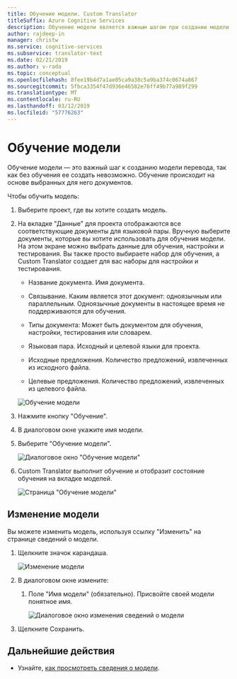 ```yaml
---
title: Обучение модели. Custom Translator
titleSuffix: Azure Cognitive Services
description: Обучение модели является важным шагом при создании модели перевода. Обучение происходит на основе выбранных для него документов.
author: rajdeep-in
manager: christw
ms.service: cognitive-services
ms.subservice: translator-text
ms.date: 02/21/2019
ms.author: v-rada
ms.topic: conceptual
ms.openlocfilehash: 8fee19b4d7a1ae05ca9a38c5a9ba374c0674a867
ms.sourcegitcommit: 5fbca3354f47d936e46582e76ff49b77a989f299
ms.translationtype: MT
ms.contentlocale: ru-RU
ms.lasthandoff: 03/12/2019
ms.locfileid: "57776263"
---
```

# <a name="train-a-model"></a>Обучение модели

Обучение модели — это важный шаг к созданию модели перевода, так как без обучения ее создать невозможно. Обучение происходит на основе выбранных для него документов.

Чтобы обучить модель:

1.  Выберите проект, где вы хотите создать модель.

2.  На вкладке "Данные" для проекта отображаются все соответствующие документы для языковой пары. Вручную выберите документы, которые вы хотите использовать для обучения модели. На этом экране можно выбрать данные для обучения, настройки и тестирования. Вы также просто выбираете набор для обучения, а Custom Translator создает для вас наборы для настройки и тестирования.

    -  Название документа. Имя документа.

    -  Связывание. Каким является этот документ: одноязычным или параллельным. Одноязычные документы в настоящее время не поддерживаются для обучения.

    -  Типы документа: Может быть документом для обучения, настройки, тестирования или словарем.

    -  Языковая пара. Исходный и целевой языки для проекта.

    -  Исходные предложения. Количество предложений, извлеченных из исходного файла.

    -  Целевые предложения. Количество предложений, извлеченных из целевого файла.

    ![Обучение модели](media/how-to/how-to-train-model.png)

3.  Нажмите кнопку "Обучение".

4.  В диалоговом окне укажите имя модели.

5.  Выберите "Обучение модели".

    ![Диалоговое окно "Обучение модели"](media/how-to/how-to-train-model-2.png)

6.  Custom Translator выполнит обучение и отобразит состояние обучения на вкладке моделей.

    ![Страница "Обучение модели"](media/how-to/how-to-train-model-3.png)


## <a name="edit-a-model"></a>Изменение модели

Вы можете изменить модель, используя ссылку "Изменить" на странице сведений о модели.

1.  Щелкните значок карандаша.

    ![Изменение модели](media/how-to/how-to-edit-model.png)

2.  В диалоговом окне измените:

    1.  Поле "Имя модели" (обязательно). Присвойте своей модели понятное имя.

        ![Диалоговое окно изменения сведений о модели](media/how-to/how-to-edit-model-dialog.png)

3.  Щелкните Сохранить.


## <a name="next-steps"></a>Дальнейшие действия

- Узнайте, [как просмотреть сведения о модели](how-to-view-model-details.md).
